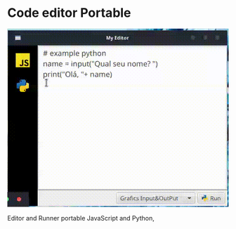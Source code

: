 # Code editor Portable

<img src="./screen.gif" alt="home desktop, runner js and python">

Editor and Runner portable JavaScript and Python, 
